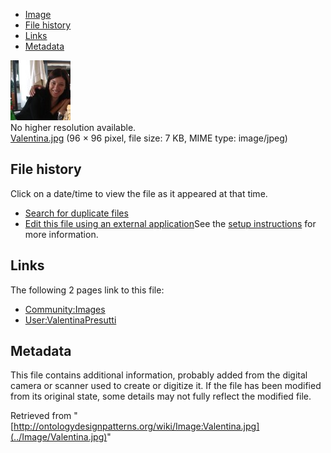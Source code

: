 * [Image](../Image/Valentina.jpg#file)
* [File history](../Image/Valentina.jpg#filehistory)
* [Links](../Image/Valentina.jpg#filelinks)
* [Metadata](../Image/Valentina.jpg#metadata)

[![Image:Valentina.jpg](../images/8/88/Valentina.jpg)](../images/8/88/Valentina.jpg)  
No higher resolution available.  
[Valentina.jpg](../images/8/88/Valentina.jpg)‎ (96 × 96 pixel, file size: 7 KB, MIME type: image/jpeg)

## File history

Click on a date/time to view the file as it appeared at that time.



  
* [Search for duplicate files](http://ontologydesignpatterns.org/wiki/Special:FileDuplicateSearch/Valentina.jpg "Special:FileDuplicateSearch/Valentina.jpg")
* [Edit this file using an external application](http://ontologydesignpatterns.org/wiki/index.php?title=Image:Valentina.jpg&action=edit&externaledit=true&mode=file "Image:Valentina.jpg")See the [setup instructions](http://www.mediawiki.org/wiki/Manual:External_editors "http://www.mediawiki.org/wiki/Manual:External_editors") for more information.

## Links



The following 2 pages link to this file:


* [Community:Images](../Community/Images "Community:Images")
* [User:ValentinaPresutti](../User/ValentinaPresutti "User:ValentinaPresutti")

## Metadata


This file contains additional information, probably added from the digital camera or scanner used to create or digitize it.
If the file has been modified from its original state, some details may not fully reflect the modified file.




Retrieved from "[http://ontologydesignpatterns.org/wiki/Image:Valentina.jpg](../Image/Valentina.jpg)"
